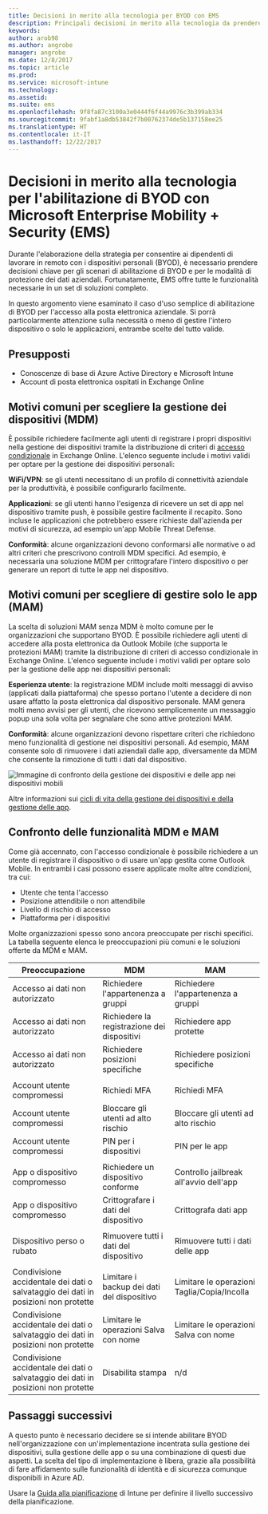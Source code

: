 ```yaml
---
title: Decisioni in merito alla tecnologia per BYOD con EMS
description: Principali decisioni in merito alla tecnologia da prendere per l'abilitazione di BYOD e la protezione dei dati aziendali con Microsoft Enterprise Mobility + Security.
keywords: 
author: arob98
ms.author: angrobe
manager: angrobe
ms.date: 12/8/2017
ms.topic: article
ms.prod: 
ms.service: microsoft-intune
ms.technology: 
ms.assetid: 
ms.suite: ems
ms.openlocfilehash: 9f8fa87c3100a3e0444f6f44a9976c3b399ab334
ms.sourcegitcommit: 9fabf1a8db53842f7b00762374de5b137158ee25
ms.translationtype: HT
ms.contentlocale: it-IT
ms.lasthandoff: 12/22/2017
---
```

# <a name="technology-decisions-for-enabling-byod-with-microsoft-enterprise-mobility--security-ems"></a>Decisioni in merito alla tecnologia per l'abilitazione di BYOD con Microsoft Enterprise Mobility + Security (EMS)

Durante l'elaborazione della strategia per consentire ai dipendenti di lavorare in remoto con i dispositivi personali (BYOD), è necessario prendere decisioni chiave per gli scenari di abilitazione di BYOD e per le modalità di protezione dei dati aziendali. Fortunatamente, EMS offre tutte le funzionalità necessarie in un set di soluzioni completo.  

In questo argomento viene esaminato il caso d'uso semplice di abilitazione di BYOD per l'accesso alla posta elettronica aziendale. Si porrà particolarmente attenzione sulla necessità o meno di gestire l'intero dispositivo o solo le applicazioni, entrambe scelte del tutto valide.

## <a name="assumptions"></a>Presupposti
* Conoscenze di base di Azure Active Directory e Microsoft Intune
* Account di posta elettronica ospitati in Exchange Online

## <a name="common-reasons-to-manage-the-device-mdm"></a>Motivi comuni per scegliere la gestione dei dispositivi (MDM)
È possibile richiedere facilmente agli utenti di registrare i propri dispositivi nella gestione dei dispositivi tramite la distribuzione di criteri di [accesso condizionale](https://docs.microsoft.com/azure/active-directory/active-directory-conditional-access-azure-portal) in Exchange Online. L'elenco seguente include i motivi validi per optare per la gestione dei dispositivi personali:

**WiFi/VPN**: se gli utenti necessitano di un profilo di connettività aziendale per la produttività, è possibile configurarlo facilmente.

**Applicazioni**: se gli utenti hanno l'esigenza di ricevere un set di app nel dispositivo tramite push, è possibile gestire facilmente il recapito. Sono incluse le applicazioni che potrebbero essere richieste dall'azienda per motivi di sicurezza, ad esempio un'app Mobile Threat Defense.

**Conformità**: alcune organizzazioni devono conformarsi alle normative o ad altri criteri che prescrivono controlli MDM specifici. Ad esempio, è necessaria una soluzione MDM per crittografare l'intero dispositivo o per generare un report di tutte le app nel dispositivo.

## <a name="common-reasons-to-only-manage-the-apps-mam"></a>Motivi comuni per scegliere di gestire solo le app (MAM)
La scelta di soluzioni MAM senza MDM è molto comune per le organizzazioni che supportano BYOD. È possibile richiedere agli utenti di accedere alla posta elettronica da Outlook Mobile (che supporta le protezioni MAM) tramite la distribuzione di criteri di accesso condizionale in Exchange Online. L'elenco seguente include i motivi validi per optare solo per la gestione delle app nei dispositivi personali:

**Esperienza utente**: la registrazione MDM include molti messaggi di avviso (applicati dalla piattaforma) che spesso portano l'utente a decidere di non usare affatto la posta elettronica dal dispositivo personale. MAM genera molti meno avvisi per gli utenti, che ricevono semplicemente un messaggio popup una sola volta per segnalare che sono attive protezioni MAM.

**Conformità**: alcune organizzazioni devono rispettare criteri che richiedono meno funzionalità di gestione nei dispositivi personali. Ad esempio, MAM consente solo di rimuovere i dati aziendali dalle app, diversamente da MDM che consente la rimozione di tutti i dati dal dispositivo.

![Immagine di confronto della gestione dei dispositivi e delle app nei dispositivi mobili](./media/byod-app-device-mgmt.png)

Altre informazioni sui [cicli di vita della gestione dei dispositivi e della gestione delle app](introduction-device-app-lifecycles.md).

## <a name="mdm-vs-mam-capability-comparison"></a>Confronto delle funzionalità MDM e MAM
Come già accennato, con l'accesso condizionale è possibile richiedere a un utente di registrare il dispositivo o di usare un'app gestita come Outlook Mobile. In entrambi i casi possono essere applicate molte altre condizioni, tra cui:

* Utente che tenta l'accesso
* Posizione attendibile o non attendibile
*   Livello di rischio di accesso
* Piattaforma per i dispositivi

Molte organizzazioni spesso sono ancora preoccupate per rischi specifici.  La tabella seguente elenca le preoccupazioni più comuni e le soluzioni offerte da MDM e MAM.

| Preoccupazione   |   MDM  |   MAM  |
|------------|--------|--------|
|Accesso ai dati non autorizzato | Richiedere l'appartenenza a gruppi | Richiedere l'appartenenza a gruppi |
|Accesso ai dati non autorizzato | Richiedere la registrazione dei dispositivi | Richiedere app protette |
|Accesso ai dati non autorizzato | Richiedere posizioni specifiche | Richiedere posizioni specifiche |
| | | |
|Account utente compromessi| Richiedi MFA | Richiedi MFA|
|Account utente compromessi | Bloccare gli utenti ad alto rischio | Bloccare gli utenti ad alto rischio |
|Account utente compromessi | PIN per i dispositivi | PIN per le app |
| | | |
| App o dispositivo compromesso | Richiedere un dispositivo conforme | Controllo jailbreak all'avvio dell'app |
| App o dispositivo compromesso | Crittografare i dati del dispositivo | Crittografa dati app |
| | | |
|Dispositivo perso o rubato | Rimuovere tutti i dati del dispositivo | Rimuovere tutti i dati delle app|
| | | |
| Condivisione accidentale dei dati o salvataggio dei dati in posizioni non protette | Limitare i backup dei dati del dispositivo | Limitare le operazioni Taglia/Copia/Incolla|
| Condivisione accidentale dei dati o salvataggio dei dati in posizioni non protette | Limitare le operazioni Salva con nome | Limitare le operazioni Salva con nome |
|Condivisione accidentale dei dati o salvataggio dei dati in posizioni non protette | Disabilita stampa | n/d|

## <a name="next-steps"></a>Passaggi successivi
A questo punto è necessario decidere se si intende abilitare BYOD nell'organizzazione con un'implementazione incentrata sulla gestione dei dispositivi, sulla gestione delle app o su una combinazione di questi due aspetti. La scelta del tipo di implementazione è libera, grazie alla possibilità di fare affidamento sulle funzionalità di identità e di sicurezza comunque disponibili in Azure AD.

Usare la [Guida alla pianificazione](planning-guide.md) di Intune per definire il livello successivo della pianificazione.
